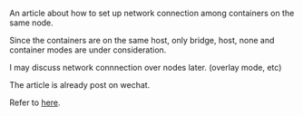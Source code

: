 An article about how to set up network connection among containers on the same node.

Since the containers are on the same host, only bridge, host, none and container modes are under consideration.

I may discuss network connnection over nodes later. (overlay mode, etc)

The article is already post on wechat.

Refer to [here](https://mp.weixin.qq.com/s/ek7PV2SbKfTPN-Omb9nKHw).
